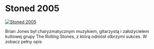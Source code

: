 Stoned 2005 
=============
[![Stoned 2005 ](http://vidos.pl/images/player.gif)](http://vidos.pl/stoned-2005)

 Brian Jones był charyzmatycznym muzykiem, gitarzystą i założycielem kultowej grupy The Rolling Stones, z którą odniósł olbrzymi sukces. W zobacz pełny opis
